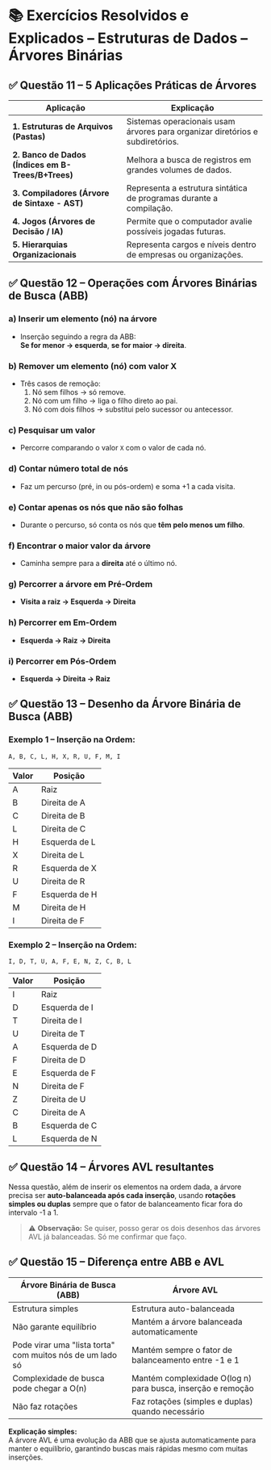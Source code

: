 
# 📚 Exercícios Resolvidos e Explicados – Estruturas de Dados – Árvores Binárias

## ✅ Questão 11 – 5 Aplicações Práticas de Árvores

| Aplicação | Explicação |
|---|---|
| **1. Estruturas de Arquivos (Pastas)** | Sistemas operacionais usam árvores para organizar diretórios e subdiretórios. |
| **2. Banco de Dados (Índices em B-Trees/B+Trees)** | Melhora a busca de registros em grandes volumes de dados. |
| **3. Compiladores (Árvore de Sintaxe - AST)** | Representa a estrutura sintática de programas durante a compilação. |
| **4. Jogos (Árvores de Decisão / IA)** | Permite que o computador avalie possíveis jogadas futuras. |
| **5. Hierarquias Organizacionais** | Representa cargos e níveis dentro de empresas ou organizações. |

## ✅ Questão 12 – Operações com Árvores Binárias de Busca (ABB)

### a) Inserir um elemento (nó) na árvore
- Inserção seguindo a regra da ABB:  
**Se for menor → esquerda**, **se for maior → direita**.

### b) Remover um elemento (nó) com valor X
- Três casos de remoção:
  1. Nó sem filhos → só remove.
  2. Nó com um filho → liga o filho direto ao pai.
  3. Nó com dois filhos → substitui pelo sucessor ou antecessor.

### c) Pesquisar um valor
- Percorre comparando o valor `X` com o valor de cada nó.

### d) Contar número total de nós
- Faz um percurso (pré, in ou pós-ordem) e soma +1 a cada visita.

### e) Contar apenas os nós que **não são folhas**
- Durante o percurso, só conta os nós que **têm pelo menos um filho**.

### f) Encontrar o maior valor da árvore
- Caminha sempre para a **direita** até o último nó.

### g) Percorrer a árvore em Pré-Ordem
- **Visita a raiz → Esquerda → Direita**

### h) Percorrer em Em-Ordem
- **Esquerda → Raiz → Direita**

### i) Percorrer em Pós-Ordem
- **Esquerda → Direita → Raiz**

## ✅ Questão 13 – Desenho da Árvore Binária de Busca (ABB)

### Exemplo 1 – Inserção na Ordem:
```
A, B, C, L, H, X, R, U, F, M, I
```

| Valor | Posição |
|---|---|
| A | Raiz |
| B | Direita de A |
| C | Direita de B |
| L | Direita de C |
| H | Esquerda de L |
| X | Direita de L |
| R | Esquerda de X |
| U | Direita de R |
| F | Esquerda de H |
| M | Direita de H |
| I | Direita de F |

### Exemplo 2 – Inserção na Ordem:
```
I, D, T, U, A, F, E, N, Z, C, B, L
```

| Valor | Posição |
|---|---|
| I | Raiz |
| D | Esquerda de I |
| T | Direita de I |
| U | Direita de T |
| A | Esquerda de D |
| F | Direita de D |
| E | Esquerda de F |
| N | Direita de F |
| Z | Direita de U |
| C | Direita de A |
| B | Esquerda de C |
| L | Esquerda de N |

## ✅ Questão 14 – Árvores AVL resultantes

Nessa questão, além de inserir os elementos na ordem dada, a árvore precisa ser **auto-balanceada após cada inserção**, usando **rotações simples ou duplas** sempre que o fator de balanceamento ficar fora do intervalo -1 a 1.

> ⚠️ **Observação:** Se quiser, posso gerar os dois desenhos das árvores AVL já balanceadas. Só me confirmar que faço.

## ✅ Questão 15 – Diferença entre ABB e AVL

| **Árvore Binária de Busca (ABB)** | **Árvore AVL** |
|---|---|
| Estrutura simples | Estrutura auto-balanceada |
| Não garante equilíbrio | Mantém a árvore balanceada automaticamente |
| Pode virar uma "lista torta" com muitos nós de um lado só | Mantém sempre o fator de balanceamento entre -1 e 1 |
| Complexidade de busca pode chegar a O(n) | Mantém complexidade O(log n) para busca, inserção e remoção |
| Não faz rotações | Faz rotações (simples e duplas) quando necessário |

**Explicação simples:**  
A árvore AVL é uma evolução da ABB que se ajusta automaticamente para manter o equilíbrio, garantindo buscas mais rápidas mesmo com muitas inserções.
